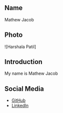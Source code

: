 ## Name
Mathew Jacob

## Photo
![Harshala Patil]

## Introduction
My name is Mathew Jacob

## Social Media
- [GitHub](https://github.com/mathewjacob123)
- [LinkedIn](www.linkedin.com/in/mathew-jacob25)